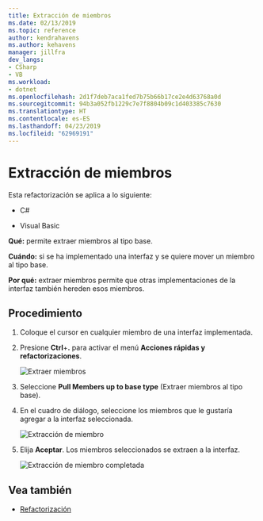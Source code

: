 ```yaml
---
title: Extracción de miembros
ms.date: 02/13/2019
ms.topic: reference
author: kendrahavens
ms.author: kehavens
manager: jillfra
dev_langs:
- CSharp
- VB
ms.workload:
- dotnet
ms.openlocfilehash: 2d1f7deb7aca1fed7b75b66b17ce2e4d63768a0d
ms.sourcegitcommit: 94b3a052fb1229c7e7f8804b09c1d403385c7630
ms.translationtype: HT
ms.contentlocale: es-ES
ms.lasthandoff: 04/23/2019
ms.locfileid: "62969191"
---
```

# <a name="pull-members-up"></a>Extracción de miembros

Esta refactorización se aplica a lo siguiente:

- C#

- Visual Basic

**Qué:** permite extraer miembros al tipo base.

**Cuándo:** si se ha implementado una interfaz y se quiere mover un miembro al tipo base.

**Por qué:** extraer miembros permite que otras implementaciones de la interfaz también hereden esos miembros.

## <a name="how-to"></a>Procedimiento

1. Coloque el cursor en cualquier miembro de una interfaz implementada.
2. Presione **Ctrl**+**.** para activar el menú **Acciones rápidas y refactorizaciones**.

   ![Extraer miembros](media/pull-members-up.png)

2. Seleccione **Pull Members up to base type** (Extraer miembros al tipo base).

3. En el cuadro de diálogo, seleccione los miembros que le gustaría agregar a la interfaz seleccionada.

   ![Extracción de miembro](media/pull-members-up-dialog.png)

4. Elija **Aceptar**. Los miembros seleccionados se extraen a la interfaz.

   ![Extracción de miembro completada](media/pull-members-up-completed.png)

## <a name="see-also"></a>Vea también

- [Refactorización](../refactoring-in-visual-studio.md)
